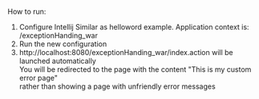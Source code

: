 How to run:
1. Configure Intellij
   Similar as helloword example. Application context is: /exceptionHanding_war
2. Run the new configuration
3. http://localhost:8080/exceptionHanding_war/index.action will be launched automatically</br>
    You will be redirected to the page with the content "This is my custom error page" <br/>
    rather than showing a page with unfriendly error messages